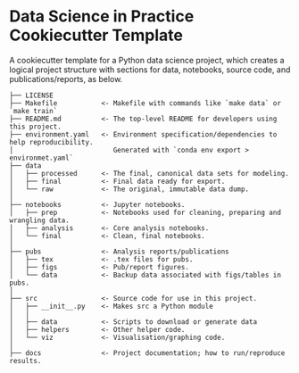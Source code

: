 Data Science in Practice Cookiecutter Template
==============================

A cookiecutter template for a Python data science project, which creates a logical project structure with sections for data, notebooks, source code, and publications/reports, as below.

```
├── LICENSE
├── Makefile           <- Makefile with commands like `make data` or `make train`
├── README.md          <- The top-level README for developers using this project.
├── environment.yaml   <- Environment specification/dependencies to help reproducibility.
│                         Generated with `conda env export > environmet.yaml`
├── data
│   ├── processed      <- The final, canonical data sets for modeling.
│   ├── final          <- Final data ready for export.
│   └── raw            <- The original, immutable data dump.
│
├── notebooks          <- Jupyter notebooks.
│   ├── prep           <- Notebooks used for cleaning, preparing and wrangling data.
│   ├── analysis       <- Core analysis notebooks.
│   └── final          <- Clean, final notebooks.
│
├── pubs               <- Analysis reports/publications
│   ├── tex            <- .tex files for pubs.
│   ├── figs           <- Pub/report figures.
│   └── data           <- Backup data associated with figs/tables in pubs.
│
├── src                <- Source code for use in this project.
│   ├── __init__.py    <- Makes src a Python module
│   │
│   ├── data           <- Scripts to download or generate data
│   ├── helpers        <- Other helper code.
│   └── viz            <- Visualisation/graphing code.
│
├── docs               <- Project documentation; how to run/reproduce results.
```
